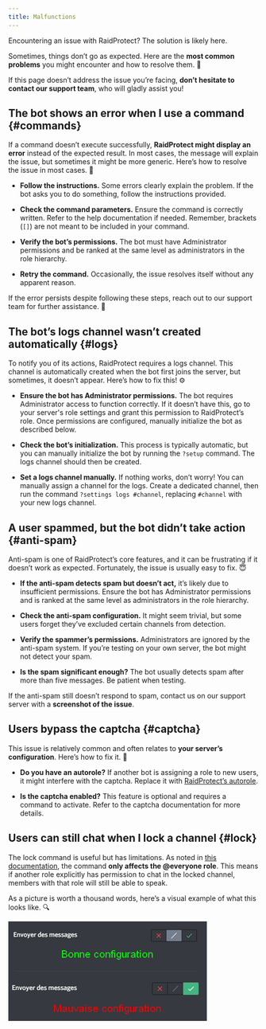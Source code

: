 ```yaml
---
title: Malfunctions
---
```


Encountering an issue with RaidProtect? The solution is likely here.

Sometimes, things don’t go as expected. Here are the **most common problems** you might encounter and how to resolve them. 🤗  

If this page doesn’t address the issue you’re facing, **don’t hesitate to contact our support team**, who will gladly assist you!

## The bot shows an error when I use a command {#commands}

If a command doesn’t execute successfully, **RaidProtect might display an error** instead of the expected result. In most cases, the message will explain the issue, but sometimes it might be more generic. Here’s how to resolve the issue in most cases. 🧐  

- **Follow the instructions.** Some errors clearly explain the problem. If the bot asks you to do something, follow the instructions provided.  

- **Check the command parameters.** Ensure the command is correctly written. Refer to the help documentation if needed. Remember, brackets (`[]`) are not meant to be included in your command.  

- **Verify the bot’s permissions.** The bot must have Administrator permissions and be ranked at the same level as administrators in the role hierarchy.  

- **Retry the command.** Occasionally, the issue resolves itself without any apparent reason.  

If the error persists despite following these steps, reach out to our support team for further assistance. 🤝  

## The bot’s logs channel wasn’t created automatically {#logs}

To notify you of its actions, RaidProtect requires a logs channel. This channel is automatically created when the bot first joins the server, but sometimes, it doesn’t appear. Here’s how to fix this! ⚙️  

- **Ensure the bot has Administrator permissions.** The bot requires Administrator access to function correctly. If it doesn’t have this, go to your server's role settings and grant this permission to RaidProtect’s role. Once permissions are configured, manually initialize the bot as described below.  

- **Check the bot’s initialization.** This process is typically automatic, but you can manually initialize the bot by running the `?setup` command. The logs channel should then be created.  

- **Set a logs channel manually.** If nothing works, don’t worry! You can manually assign a channel for the logs. Create a dedicated channel, then run the command `?settings logs #channel`, replacing `#channel` with your new logs channel.  

## A user spammed, but the bot didn’t take action {#anti-spam}

Anti-spam is one of RaidProtect’s core features, and it can be frustrating if it doesn’t work as expected. Fortunately, the issue is usually easy to fix. 😇  

- **If the anti-spam detects spam but doesn’t act,** it’s likely due to insufficient permissions. Ensure the bot has Administrator permissions and is ranked at the same level as administrators in the role hierarchy.  

- **Check the anti-spam configuration.** It might seem trivial, but some users forget they’ve excluded certain channels from detection.  

- **Verify the spammer’s permissions.** Administrators are ignored by the anti-spam system. If you’re testing on your own server, the bot might not detect your spam.  

- **Is the spam significant enough?** The bot usually detects spam after more than five messages. Be patient when testing.  

If the anti-spam still doesn’t respond to spam, contact us on our support server with a **screenshot of the issue**.  

## Users bypass the captcha {#captcha}

This issue is relatively common and often relates to **your server’s configuration**. Here’s how to fix it. 🏥  

- **Do you have an autorole?** If another bot is assigning a role to new users, it might interfere with the captcha. Replace it with [RaidProtect’s autorole](./features/captcha.md#autorole).  

- **Is the captcha enabled?** This feature is optional and requires a command to activate. Refer to the captcha documentation for more details.  

## Users can still chat when I lock a channel {#lock}

The lock command is useful but has limitations. As noted in [this documentation](./features/others.md#lock), the command **only affects the @everyone role**. This means if another role explicitly has permission to chat in the locked channel, members with that role will still be able to speak.  

As a picture is worth a thousand words, here’s a visual example of what this looks like. 🔍  

![Screenshot of channel lock configuration](../../../en/docusaurus-plugin-content-docs/version-3.0.0/assets/lock-channel-messages-raidprotect.png)
